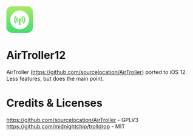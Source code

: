 <img src="AirTroller-modified.png" alt="Logo" width="70" height="70">

# AirTroller12
AirTroller (https://github.com/sourcelocation/AirTroller) ported to iOS 12. Less features, but does the main point.

# Credits & Licenses
https://github.com/sourcelocation/AirTroller - GPLV3
https://github.com/midnightchip/trolldrop - MIT
